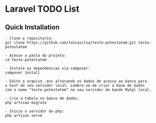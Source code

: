 # Laravel TODO List

## Quick Installation

    - Clone o repositorio:
    git clone https://github.com/tainasilva/teste-potestatem.git teste-potestatem

    - Acesse a pasta do projeto:
    cd teste-potestatem

    - Instale as dependencias via composer:
    composer install
    
    - Edite o arquivo .env alterando os dados de acesso ao banco para
    o host do seu servidor local. Lembre-se de criar a base de dados 
    com o nome "teste-potestatem" no seu servidor de bando MySql local.

    - Crie a tabela no banco de dados:
    php artisan migrate

    - Inicie o servidor do php:
    php artisan serve
